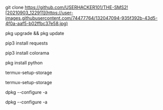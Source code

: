 git clone https://github.com/USERHACKER101/THE-SMS2![20210903_122911](https://user-images.githubusercontent.com/74477764/132047094-935f392b-43d5-4f0a-aaf5-b02ffbc37e58.jpg)

pkg upgrade && pkg update

 pip3 install requests

 pip3 install colorama

 pkg install python

 termux-setup-storage

 termux-setup-storage

 dpkg --configure -a

 dpkg --configure -a
